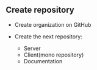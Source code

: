 ## Create repository

- Create organization on GitHub
- Create the next repository:

  - Server
  - Client(mono repository)
  - Documentation
